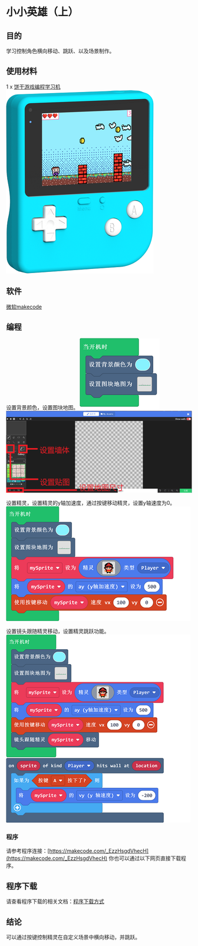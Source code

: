 # 小小英雄（上）

## 目的
学习控制角色横向移动、跳跃、以及场景制作。

## 使用材料
1 x [饼干游戏编程学习机](https://item.taobao.com/item.htm?spm=a1z10.5-c-s.w4002-18602834185.82.51a95ccfE1IJt1&id=644090757603)
![retro-case-01-01.png](./images/retro-case-01-01.png)
## 软件
[微软makecode](https://arcade.makecode.com/)

## 编程
设置背景颜色，设置图块地图。
![retro-case-04-01.png](./images/retro-case-04-01.png)
![retro-case-04-02.png](./images/retro-case-04-02.png)

设置精灵，设置精灵的y轴加速度，通过按键移动精灵，设置y轴速度为0。
![retro-case-04-03.png](./images/retro-case-04-03.png)

设置镜头跟随精灵移动，设置精灵跳跃功能。
![retro-case-04-04.png](./images/retro-case-04-04.png)

### 程序
请参考程序连接：[https://makecode.com/_EzzHsgdVhecH](https://makecode.com/_EzzHsgdVhecH)
你也可以通过以下网页直接下载程序。

## 程序下载
请查看程序下载的相关文档：[程序下载方式](https://www.yuque.com/elecfreaks-learn/retro/wxo25w)

## 结论
可以通过按键控制精灵在自定义场景中横向移动，并跳跃。
